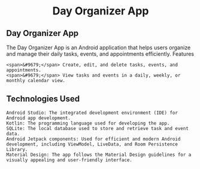 <h1 align="center">Day Organizer App </h1>
<h2 >Day Organizer App </h1>

The Day Organizer App is an Android application that helps users organize and manage their daily tasks, events, and appointments efficiently.
Features

    <span>&#9679;</span> Create, edit, and delete tasks, events, and appointments.
    <span>&#9679;</span> View tasks and events in a daily, weekly, or monthly calendar view.

<h2 > Technologies Used </h2>

    Android Studio: The integrated development environment (IDE) for Android app development.
    Kotlin: The programming language used for developing the app.
    SQLite: The local database used to store and retrieve task and event data.
    Android Jetpack components: Used for efficient and modern Android development, including ViewModel, LiveData, and Room Persistence Library.
    Material Design: The app follows the Material Design guidelines for a visually appealing and user-friendly interface.
